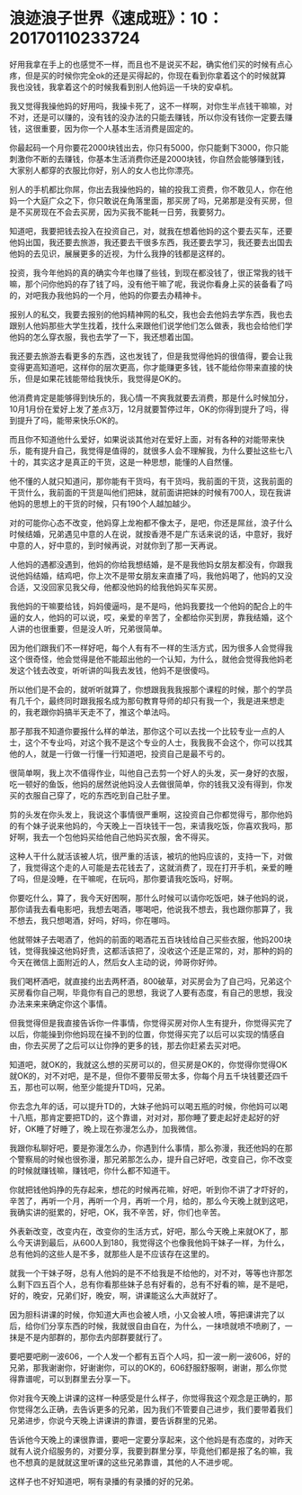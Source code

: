 # 浪迹浪子世界《速成班》：10：20170110233724

好用我拿在手上的也感觉不一样，而且也不是说买不起，确实他们买的时候有点心疼，但是买的时候你完全ok的还是买得起的，你现在看到你拿着这个的时候就算我也没钱，我拿着这个的时候我看到别人他妈运一千块的安卓机。

我又觉得我操他妈的好用吗，我操卡死了，这不一样啊，对你生半点钱干嘛嘛，对不对，还是可以赚的，没有钱的没办法的只能去赚钱，所以你没有钱你一定要去赚钱，这很重要，因为你一个人基本生活消费是固定的。

你最起码一个月你要花2000块钱出去，你只有5000，你只能剩下3000，你只能刺激你不断的去赚钱，你基本生活消费你还是2000块钱，你自然会能够赚到钱，大家别人都穿的衣服比你好，别人的女人也比你漂亮。

别人的手机都比你屌，你出去我操他妈的，输的投我工资费，你不敢见人，你在他妈一个大庭广众之下，你只敢说在角落里面，那买房了吗，兄弟那是没有买房，但是不买房现在不会去买房，因为买我不能耗一日劳，我要努力。

知道吧，我要把钱去投入在投资自己，对，就我在想着他妈的这个要去买车，还要他妈出国，我还要去旅游，我还要去干很多东西，我还要去学习，我还要去出国去他妈的去见识，展展更多的近视，为什么我挣的钱都是这样的。

投资，我今年他妈的真的确实今年也赚了些钱，到现在都没钱了，很正常我的钱干嘛，那个问你他妈的存了钱了吗，没有他干嘛了呢，我说你看身上买的装备看了吗的，对吧我办我他妈的一个月，他妈的你要去办精神卡。

报别人的私交，我要去报别的他妈精神网的私交，我也会去他妈去学东西，我也去跟别人他妈那些大学生找着，找什么来跟他们说学他们怎么做表，我也会给他们学他妈的怎么穿衣服，我也去学了一下，我还想着出国。

我还要去旅游去看更多的东西，这也发钱了，但是我觉得他妈的很值得，要会让我变得更高知道吧，这样你的层次更高，你才能赚更多钱，钱不能给你带来直接的快乐，但是如果花钱能带给我快乐，我觉得是OK的。

他消费肯定是能够得到快乐的，我心情一不爽我就要去消费，那是什么时候加分，10月1月份在爱好上发了差点3万，12月就要暂停过年，OK的你得到提升了吗，得到提升了吗，能带来快乐OK的。

而且你不知道他什么爱好，如果说谈其他对在爱好上面，对有各种的对能带来快乐，能有提升自己，我觉得是值得的，就很多人会不理解我，为什么要扯这些七八十的，其实这才是真正的干货，这是一种思想，能懂的人自然懂。

他不懂的人就只知道问，那你能有干货吗，有干货吗，我前面的干货，这我前面的干货什么，我前面的干货是叫他们把妹，就前面讲把妹的时候有700人，现在我讲他妈的思想上的干货的时候，只有190个人越加越少。

对的可能你心态不改变，他妈穿上龙袍都不像太子，是吧，你还是屌丝，浪子什么时候结婚，兄弟遇见中意的人在说，就按香港不是广东话来说的话，中意好，我好中意的人，好中意的，到时候再说，对就你到了那一天再说。

人他妈的遇都没遇到，他妈的你给我想结婚，是不是我他妈女朋友都没有，你跟我说他妈结婚，结鸡吧，你上次不是带女朋友来直播了吗，我他妈喝了，他妈的又没合适，又没回家见我父母，他都没他妈的给我他妈买车买房。

我他妈的干嘛要给钱，妈妈傻逼吗，是不是吗，他妈我要找一个他妈的配合上的牛逼的女人，他妈的可以说，哎，亲爱的辛苦了，全都给你买到房，靠我结婚，这个人讲的也很重要，但是没人听，兄弟很简单。

因为他们跟我们不一样好吧，每个人有有不一样的生活方式，因为很多人会觉得我这个很奇怪，他会觉得是他不能超出他的一个认知，为什么，就他会觉得我他妈老发这个钱去改变，听听讲的叫我去发钱，他妈不是很傻吗。

所以他们是不会的，就听听就算了，你想跟我我我报那个课程的时候，那个的学员有几千个，最终同时跟我报名成为那句教育导师的却只有我一个，我是进来想走的，我老跟你妈搞半天走不了，推这个单法吗。

那子那我不知道你要报什么样的单法，那你这个可以去找一个比较专业一点的人士，这个不专业吗，对这个我不是这个专业的人士，我我我不会这个，你可以找其他的人，就是一行做一行懂一行知道吧，投资自己是最不亏的。

很简单啊，我上次不值得作业，叫他自己去剪一个好人的头发，买一身好的衣服，吃一顿好的鱼饭，他妈的居然说他妈没人去做很简单，你的钱我又没有得到，你发买的衣服自己穿了，吃的东西吃到自己肚子里。

剪的头发在你头发上，我说这个事情很严重啊，这投资自己你都觉得亏，那你他妈的有个妹子说来他妈的，今天晚上一百块钱干一包，来请我吃饭，你喜欢我吗，那好啊，我去一个包他妈买给他自己他妈买衣服，舍不得买。

这种人干什么就活该被人坑，很严重的活该，被坑的他妈应该的，支持一下，对做了，我觉得这个走的人可能是去花钱去了，这就消费了，现在打开手机，亲爱的睡了吗，但是没睡，在干嘛呢，在玩吗，那你要请我吃饭吗，好啊。

你要吃什么，算了，我今天好困啊，那什么时候可以请你吃饭吧，妹子他妈的说，那你请我去看电影吧，我想去喝酒，哪喝吧，他说我不想去，我也跟你那算了，我不想去，我只想喝酒，好吗，好吗，你在哪吗。

他就带妹子去喝酒了，他妈的前面的喝酒花五百块钱给自己买些衣服，他妈200块钱，觉得我操这他妈好贵，这都活该把了，没收这个还是正常的，对，那种的妈的今天在微信上面附近的人，然后女人主动的说，帅哥你好帅。

我们喝杯酒吧，就直接约出去两杯酒，800破草，对买房会为了自己吗，兄弟这个买房看你自己啊，毕竟你有自己的思想，我说了人要有态度，有自己的思想，我没办法来来来确定你这个事情。

但我觉得但是我直接告诉你一件事情，你觉得买房对你人生有提升，你觉得买完了以后，你能操到你他妈现在操不到的位置，你觉得买完了以后可以实现的情感自由，你去买房了之后可以让你挣的更多的钱，那去你赶紧去买对吧。

知道吧，就OK的，我就这么想的买房可以的，但买房是OK的，你觉得你觉得OK就OK的，对不对吧，是不是，但你不要带反带太多，你每个月五千块钱要还四千五，那也可以啊，他至少能提升TD吗，兄弟。

你去念九年的话，可以提升TD的，大妹子他妈可以喝五瓶的时候，你他妈可以喝十八瓶，那肯定要把TD的，这个靠谱，对对对，那你睡了要走起好走起好的好好，OK睡了好睡了，晚上现在弥漫怎么办，加我微信。

我跟你私聊好吧，要是弥漫怎么办，你遇到什么事情，那么弥漫，我还他妈的在那个警察局的时候也很弥漫，那兄弟那怎么办，提升自己好吧，改变自己，你不改变的时候就赚钱嘛，赚钱吧，你什么都不知道干。

你就把钱他妈挣的先存起来，想花的时候再花嘛，好吧，听到你不讲了才吓好的，辛苦了，再听一个月，再听一个月，再听一个月，给的，那么今天晚上就到这吧，我确实讲的挺累的，好吧，OK，我不辛苦，好，你们也辛苦。

外表新改变，改变内在，改变你的生活方式，好吧，那么今天晚上来就OK了，那么今天讲到最后，从600人到180，我觉得这个也像我他妈干妹子一样，为什么，总有他妈的这些人是不多，就那些人是不应该存在这里的。

就我一个干妹子呀，总有人他妈的是不不给我是不给他的，对不对，等等也许那怎么剩下四五百个人，总有你看那些妹子总有好看的，总有不好看的嘛，是不是吧，好的，晚安，兄弟们好，晚安，啊，讲课能这么大声就好了。

因为胆科讲课的时候，你知道大声也会被人喷，小又会被人喷，等把课讲完了以后，给你们分享东西的时候，我就很自由自在，为什么，一抹喷就喷不喷刷了，一抹是不是内部群的，那你去内部群要就行了。

要吧要吧刷一波606，一个人发一个都有五百个人吗，扣一波一刷一波606，好的兄弟，那我谢谢你，好谢谢你，可以的OK的，606舒服舒服啊，谢谢，那么你觉得靠谱呢，可以到群里去分享一下。

你对我今天晚上讲课的这样一种感受是什么样子，你觉得我这个观念是正确的，那你觉得怎么正确，去告诉更多的兄弟，因为我们不管要自己进步，我们要带着我们兄弟进步，你说今天晚上讲课讲的靠谱，要告诉群里的兄弟。

告诉他今天晚上的课很靠谱，要吧一定要分享起来，这个他妈是有态度的，对昨天就有人说介绍服务的，对要分享，我要到群里分享，毕竟他们都是报了名的嘛，我也不想真的是就就这里听课的这些兄弟靠谱，其他的人不进步呢。

这样子也不好知道吧，啊有录播的有录播的好的兄弟。
